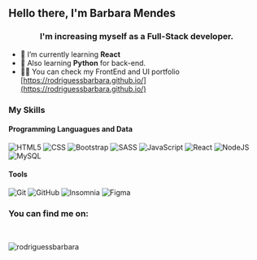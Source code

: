 <!--
**rodriguessbarbara/rodriguessbarbara** is a ✨ _special_ ✨ repository because its `README.md` (this file) appears on your GitHub profile.

-->

<h2 align="left">Hello there, I'm Barbara Mendes</h1>
<h3 align="center">I'm increasing myself as a Full-Stack developer.</h3>

- 🌱 I’m currently learning **React**
- 💙 Also learning **Python** for back-end.
- 👨‍💻 You can check my FrontEnd and UI portfolio [https://rodriguessbarbara.github.io/](https://rodriguessbarbara.github.io/)

<h3 align="left">My Skills</h3>

<h4 align="left">Programming Languagues and Data</h4>
<p align="left">

![HTML5](https://img.shields.io/badge/-HTML5-333333?style=flat&logo=HTML5)
![CSS](https://img.shields.io/badge/-CSS-333333?style=flat&logo=CSS3&logoColor=1572B6)
![Bootstrap](https://img.shields.io/badge/-bootstrap-333333?style=flat&logo=bootstrap)
![SASS](https://img.shields.io/badge/-sass-333333?style=flat&logo=sass)
![JavaScript](https://img.shields.io/badge/-JavaScript-333333?style=flat&logo=javascript)
![React](https://img.shields.io/badge/-React-333333?style=flat&logo=react)
![NodeJS](https://img.shields.io/badge/-NodeJS-333333?style=flat&logo=nodejs)
![MySQL](https://img.shields.io/badge/-MySQL-333333?style=flat&logo=mysql)

</p>

<h4 align="left">Tools</h3>
<p align="left">

![Git](https://img.shields.io/badge/-Git-333333?style=flat&logo=git)
![GitHub](https://img.shields.io/badge/-GitHub-333333?style=flat&logo=github)
![Insomnia](https://img.shields.io/badge/-Insomnia-333333?style=flat&logo=insomnia)
![Figma](https://img.shields.io/badge/-Figma-333333?style=flat&logo=figma&logoColor=007ACC)
</p>

<h3 align="left"> You can find me on:</h3>
<p align="left">

<a href="https://www.linkedin.com/in/rodriguessbarbara/" target="_blank"> <img src="https://img.shields.io/badge/-LinkedIn-333333?style=flat&logo=linkedin" alt=""/></a>
<a href="https://www.behance.net/rodriguessbarbara" target="_blank"> <img src="https://img.shields.io/badge/-behance-333333?style=flat&logo=behance" alt=""/></a>
</p>

<p align="left"> <img src="https://komarev.com/ghpvc/?username=rodriguessbarbara&label=Profile%20views&color=0e75b6&style=flat" alt="rodriguessbarbara" /> </p>
